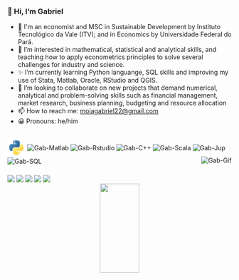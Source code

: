 ### 👋 Hi, I’m Gabriel
- 🌱 I'm an economist and MSC in Sustainable Development by Instituto Tecnológico da Vale (ITV); and in Economics by Universidade Federal do Pará.
- 👀 I’m interested in mathematical, statistical and analytical skills, and teaching how to apply econometrics principles to solve several challenges for industry and science.
- ✨ I’m currently learning Python languange, SQL skills and improving my use of Stata, Matlab, Oracle, RStudio and QGIS.
- 💼 I’m looking to collaborate on new projects that demand numerical, analytical and problem-solving skills such as financial management, market research, business planning, budgeting and resource allocation
- 📫 How to reach me: moiagabriel22@gmail.com
- 😀 Pronouns: he/him
 
<div style="display: inline_block"><br>
  <img align="center" alt="Gab-Python" height="40" width="40" src="https://raw.githubusercontent.com/devicons/devicon/master/icons/python/python-original.svg">
  <img align="center" alt="Gab-Matlab" height="40" width ="40" src="https://cdn.jsdelivr.net/gh/devicons/devicon/icons/matlab/matlab-original.svg">
  <img align="center" alt="Gab-Rstudio" height="40" width="40" src="https://cdn.jsdelivr.net/gh/devicons/devicon/icons/rstudio/rstudio-original.svg">
  <img align="center" alt="Gab-C++" height="40" width="40" src="https://cdn.jsdelivr.net/gh/devicons/devicon/icons/cplusplus/cplusplus-original.svg" />
  <img align="center" alt="Gab-Scala" height="40" width="40" src="https://cdn.jsdelivr.net/gh/devicons/devicon/icons/scala/scala-original.svg" />
  <img align="center" alt="Gab-Jup" height="40" width="40" src="https://cdn.jsdelivr.net/gh/devicons/devicon/icons/jupyter/jupyter-original.svg" />
  <img align="center" alt="Gab-SQL" height="40" width="40" src="https://img.icons8.com/ios/50/FAB005/sql.png"/>
  <img align="right" alt="Gab-Gif" src= "https://i.picasion.com/pic92/90cdf83550004f3082f7a6e99a0f35a1.gif"/>
</div>
 
  ###
  
  <div> 
  <a href = "https://api.whatsapp.com/send?phone=5591981759444&text=Ol%C3%A1%20Gabriel%2C" ><img src="https://img.shields.io/badge/WhatsApp-25D366?style=for-the-badge&logo=whatsapp&logoColor=white" target="_blank"></a>
  <a href = "mailto:contatomoiagabriel22@gmail.com"><img src="https://img.shields.io/badge/-Gmail-%23333?style=for-the-badge&logo=gmail&logoColor=white" target="_blank"></a>
  <a href="https://www.instagram.com/moiagabriel" target="_blank"><img src="https://img.shields.io/badge/-Instagram-%23E4405F?style=for-the-badge&logo=instagram&logoColor=white" target="_blank"></a>
  <a href="https://discord.gg/love6369" target="_blank"><img src="https://img.shields.io/badge/Discord-7289DA?style=for-the-badge&logo=discord&logoColor=white" target="_blank"></a> 
  <a href="https://www.linkedin.com/in/gabriel-moia-32a331104" target="_blank"><img src="https://img.shields.io/badge/-LinkedIn-%230077B5?style=for-the-badge&logo=linkedin&logoColor=white" target="_blank"></a> 
    <div>
        
  <div align="center">
  <a href="https://github.com/moiagabriel">
  <img height="200em" img width= "42%" src="https://github-readme-stats.vercel.app/api?username=moiagabriel&show_icons=false&theme=gruvbox&include_all_commits=true&count_private=true"/>
</div>
       
    
